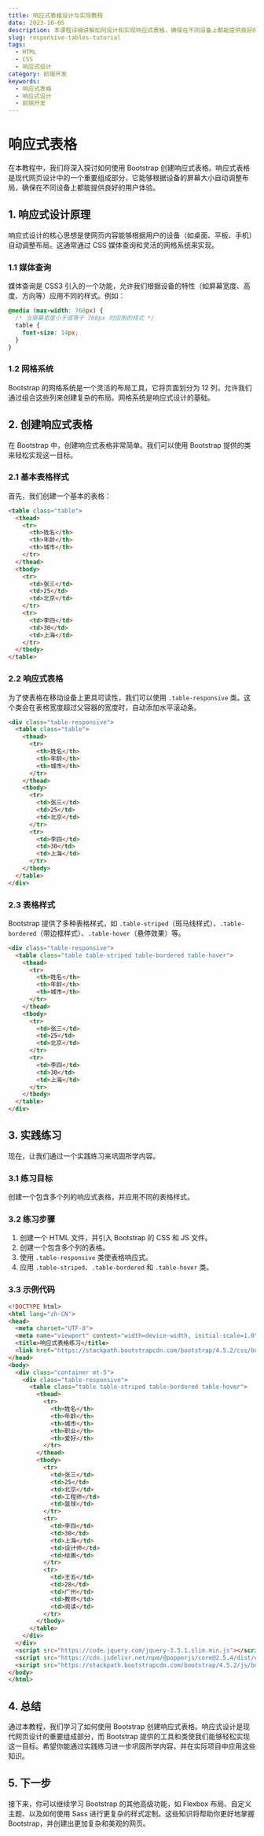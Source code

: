 ```yaml
---
title: 响应式表格设计与实现教程
date: 2023-10-05
description: 本课程详细讲解如何设计和实现响应式表格，确保在不同设备上都能提供良好的用户体验。
slug: responsive-tables-tutorial
tags:
  - HTML
  - CSS
  - 响应式设计
category: 前端开发
keywords:
  - 响应式表格
  - 响应式设计
  - 前端开发
---
```


# 响应式表格

在本教程中，我们将深入探讨如何使用 Bootstrap 创建响应式表格。响应式表格是现代网页设计中的一个重要组成部分，它能够根据设备的屏幕大小自动调整布局，确保在不同设备上都能提供良好的用户体验。

## 1. 响应式设计原理

响应式设计的核心思想是使网页内容能够根据用户的设备（如桌面、平板、手机）自动调整布局。这通常通过 CSS 媒体查询和灵活的网格系统来实现。

### 1.1 媒体查询

媒体查询是 CSS3 引入的一个功能，允许我们根据设备的特性（如屏幕宽度、高度、方向等）应用不同的样式。例如：

```css
@media (max-width: 768px) {
  /* 当屏幕宽度小于或等于 768px 时应用的样式 */
  table {
    font-size: 14px;
  }
}
```

### 1.2 网格系统

Bootstrap 的网格系统是一个灵活的布局工具，它将页面划分为 12 列，允许我们通过组合这些列来创建复杂的布局。网格系统是响应式设计的基础。

## 2. 创建响应式表格

在 Bootstrap 中，创建响应式表格非常简单。我们可以使用 Bootstrap 提供的类来轻松实现这一目标。

### 2.1 基本表格样式

首先，我们创建一个基本的表格：

```html
<table class="table">
  <thead>
    <tr>
      <th>姓名</th>
      <th>年龄</th>
      <th>城市</th>
    </tr>
  </thead>
  <tbody>
    <tr>
      <td>张三</td>
      <td>25</td>
      <td>北京</td>
    </tr>
    <tr>
      <td>李四</td>
      <td>30</td>
      <td>上海</td>
    </tr>
  </tbody>
</table>
```

### 2.2 响应式表格

为了使表格在移动设备上更具可读性，我们可以使用 `.table-responsive` 类。这个类会在表格宽度超过父容器的宽度时，自动添加水平滚动条。

```html
<div class="table-responsive">
  <table class="table">
    <thead>
      <tr>
        <th>姓名</th>
        <th>年龄</th>
        <th>城市</th>
      </tr>
    </thead>
    <tbody>
      <tr>
        <td>张三</td>
        <td>25</td>
        <td>北京</td>
      </tr>
      <tr>
        <td>李四</td>
        <td>30</td>
        <td>上海</td>
      </tr>
    </tbody>
  </table>
</div>
```

### 2.3 表格样式

Bootstrap 提供了多种表格样式，如 `.table-striped`（斑马线样式）、`.table-bordered`（带边框样式）、`.table-hover`（悬停效果）等。

```html
<div class="table-responsive">
  <table class="table table-striped table-bordered table-hover">
    <thead>
      <tr>
        <th>姓名</th>
        <th>年龄</th>
        <th>城市</th>
      </tr>
    </thead>
    <tbody>
      <tr>
        <td>张三</td>
        <td>25</td>
        <td>北京</td>
      </tr>
      <tr>
        <td>李四</td>
        <td>30</td>
        <td>上海</td>
      </tr>
    </tbody>
  </table>
</div>
```

## 3. 实践练习

现在，让我们通过一个实践练习来巩固所学内容。

### 3.1 练习目标

创建一个包含多个列的响应式表格，并应用不同的表格样式。

### 3.2 练习步骤

1. 创建一个 HTML 文件，并引入 Bootstrap 的 CSS 和 JS 文件。
2. 创建一个包含多个列的表格。
3. 使用 `.table-responsive` 类使表格响应式。
4. 应用 `.table-striped`、`.table-bordered` 和 `.table-hover` 类。

### 3.3 示例代码

```html
<!DOCTYPE html>
<html lang="zh-CN">
<head>
  <meta charset="UTF-8">
  <meta name="viewport" content="width=device-width, initial-scale=1.0">
  <title>响应式表格练习</title>
  <link href="https://stackpath.bootstrapcdn.com/bootstrap/4.5.2/css/bootstrap.min.css" rel="stylesheet">
</head>
<body>
  <div class="container mt-5">
    <div class="table-responsive">
      <table class="table table-striped table-bordered table-hover">
        <thead>
          <tr>
            <th>姓名</th>
            <th>年龄</th>
            <th>城市</th>
            <th>职业</th>
            <th>爱好</th>
          </tr>
        </thead>
        <tbody>
          <tr>
            <td>张三</td>
            <td>25</td>
            <td>北京</td>
            <td>工程师</td>
            <td>篮球</td>
          </tr>
          <tr>
            <td>李四</td>
            <td>30</td>
            <td>上海</td>
            <td>设计师</td>
            <td>绘画</td>
          </tr>
          <tr>
            <td>王五</td>
            <td>28</td>
            <td>广州</td>
            <td>教师</td>
            <td>阅读</td>
          </tr>
        </tbody>
      </table>
    </div>
  </div>
  <script src="https://code.jquery.com/jquery-3.5.1.slim.min.js"></script>
  <script src="https://cdn.jsdelivr.net/npm/@popperjs/core@2.5.4/dist/umd/popper.min.js"></script>
  <script src="https://stackpath.bootstrapcdn.com/bootstrap/4.5.2/js/bootstrap.min.js"></script>
</body>
</html>
```

## 4. 总结

通过本教程，我们学习了如何使用 Bootstrap 创建响应式表格。响应式设计是现代网页设计的重要组成部分，而 Bootstrap 提供的工具和类使我们能够轻松实现这一目标。希望你能通过实践练习进一步巩固所学内容，并在实际项目中应用这些知识。

## 5. 下一步

接下来，你可以继续学习 Bootstrap 的其他高级功能，如 Flexbox 布局、自定义主题、以及如何使用 Sass 进行更复杂的样式定制。这些知识将帮助你更好地掌握 Bootstrap，并创建出更加复杂和美观的网页。